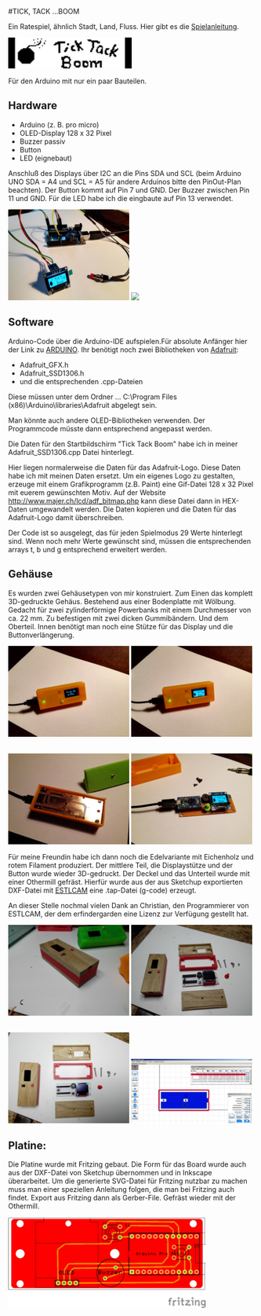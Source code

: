 #TICK, TACK ...BOOM

Ein Ratespiel, ähnlich Stadt, Land, Fluss. Hier gibt es die [Spielanleitung](https://github.com/minirevollo/TickTackBoom/blob/master/IMG/TickTackBoom-Spielanleitung.pdf).	

	

<img src="IMG/ttb.gif" width = "50%" /> 


Für den Arduino mit nur ein paar Bauteilen.


## Hardware ##
- Arduino (z. B. pro micro)
- OLED-Display 128 x 32 Pixel
- Buzzer passiv
- Button
- LED  (eignebaut)

Anschluß des Displays über I2C an die Pins SDA und SCL (beim Arduino UNO SDA = A4 und SCL = A5 für andere Arduinos bitte den PinOut-Plan beachten).
Der Button kommt auf Pin 7 und GND.
Der Buzzer zwischen Pin 11 und GND. 
Für die LED habe ich die eingbaute auf Pin 13 verwendet.


<img src="IMG/ttb1.jpg" width = "49%" /> <img src="IMG/ttb2.jpg" width = "49%" />    

## Software ##
Arduino-Code über die Arduino-IDE aufspielen.Für absolute Anfänger hier der Link zu [ARDUINO](https://www.arduino.cc/).
Ihr benötigt noch zwei Bibliotheken von [Adafruit](http://www.adafruit.com/):
- Adafruit_GFX.h
- Adafruit_SSD1306.h
- und die entsprechenden .cpp-Dateien

Diese müssen unter dem Ordner 
... C:\Program Files (x86)\Arduino\libraries\Adafruit  abgelegt sein.

Man könnte auch andere OLED-Bibliotheken verwenden. Der Programmcode müsste dann entsprechend angepasst werden. 

Die Daten für den Startbildschirm "Tick Tack Boom" habe ich in meiner Adafruit_SSD1306.cpp Datei hinterlegt. 

Hier liegen normalerweise die Daten für das Adafruit-Logo. Diese Daten habe ich mit meinen Daten ersetzt. Um ein eigenes Logo zu gestalten, erzeuge mit einem Grafikprogramm (z.B. Paint) eine Gif-Datei 128 x 32 Pixel mit euerem gewünschten Motiv. Auf der Website http://www.majer.ch/lcd/adf_bitmap.php kann diese Datei dann in HEX-Daten umgewandelt werden. Die Daten kopieren und die Daten für das Adafruit-Logo damit überschreiben.

Der Code ist so ausgelegt, das für jeden Spielmodus 29 Werte hinterlegt sind. Wenn noch mehr Werte gewünscht sind, müssen die entsprechenden arrays t, b und g entsprechend erweitert werden.

## Gehäuse 

Es wurden zwei Gehäusetypen von mir konstruiert. Zum Einen das komplett 3D-gedruckte Gehäus. Bestehend aus einer Bodenplatte mit Wölbung. Gedacht für zwei zylinderförmige Powerbanks mit einem Durchmesser von ca. 22 mm. Zu befestigen mit zwei dicken Gummibändern. Und dem Oberteil. Innen benötigt man noch eine Stütze für das Display und die Buttonverlängerung. 

<img src="IMG/ttb4.jpg" width = "49%" /> <img src="IMG/ttb3.jpg" width = "49%" />    

<img src="IMG/ttb5.jpg" width = "49%" /> <img src="IMG/ttb6.jpg" width = "49%" /> 

Für meine Freundin habe ich dann noch die Edelvariante mit Eichenholz und rotem Filament produziert. Der mittlere Teil, die Displaystütze und der Button wurde wieder 3D-gedruckt. Der Deckel und das Unterteil wurde mit einer Othermill gefräst. Hierfür wurde aus der aus Sketchup exportierten DXF-Datei mit [ESTLCAM](http://www.estlcam.de) eine .tap-Datei (g-code) 
erzeugt. 

An dieser Stelle nochmal vielen Dank an Christian, den Programmierer von ESTLCAM, der dem erfindergarden eine Lizenz zur Verfügung gestellt hat.


<img src="IMG/ttb-w1.jpg" width = "49%" /> <img src="IMG/ttb-w2.jpg" width = "49%" />    

<img src="IMG/ttb-w3.jpg" width = "49%" /> <img src="drilling/estlcam.jpg" width = "49%" />

## Platine: ##

Die Platine wurde mit Fritzing gebaut. Die Form für das Board wurde auch aus der DXF-Datei von Sketchup übernommen und in Inkscape überarbeitet. Um die generierte SVG-Datei für Fritzing nutzbar zu machen muss man einer speziellen Anleitung folgen, die man bei Fritzing auch findet. Export aus Fritzing dann als Gerber-File. Gefräst wieder mit der Othermill.

<img src="Fritzing/TickTackBoom_Leiterplatte.jpg" width = "80%" />


